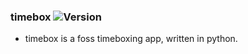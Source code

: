 ### timebox ![Version](https://img.shields.io/badge/version-0.1.0-blue)  
* timebox is a foss timeboxing app, written in python.
